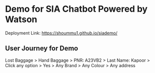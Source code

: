 # Demo for SIA Chatbot Powered by Watson

Deployment Link: https://shoummu1.github.io/siademo/


## User Journey for Demo
Lost Baggage > Hand Baggage > PNR: A23VB2 > Last Name: Kapoor > Click any option > Yes > Any Brand > Any Colour > Any address
